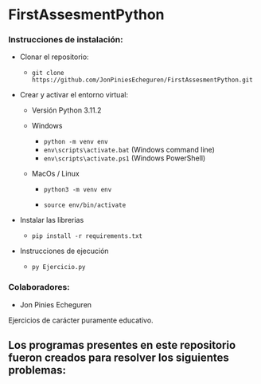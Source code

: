 # FirstAssesmentPython

### Instrucciones de instalación:

- Clonar el repositorio:

  - `git clone https://github.com/JonPiniesEcheguren/FirstAssesmentPython.git` 

- Crear y activar el entorno virtual:

  - Versión Python 3.11.2

  - Windows

    - `python -m venv env` 
    - `env\scripts\activate.bat` (Windows command line)
    - `env\scripts\activate.ps1` (Windows PowerShell)

  - MacOs / Linux

    - `python3 -m venv env`

    - `source env/bin/activate`

- Instalar las librerias
  - `pip install -r requirements.txt`

- Instrucciones de ejecución
  - `py Ejercicio.py`

### Colaboradores:

- Jon Pinies Echeguren

Ejercicios de carácter puramente educativo.

## Los programas presentes en este repositorio fueron creados para resolver los siguientes problemas: 

